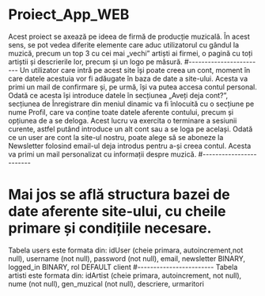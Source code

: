 # Proiect_App_WEB

 Acest proiect se axează pe ideea de firmă de producție muzicală. În acest sens, se pot vedea diferite elemente care aduc utilizatorul cu gândul la muzică, precum un top 3 cu cei mai „vechi” artiști ai firmei, o pagină cu toți artiștii și descrierile lor, precum și un logo pe măsură. 
 #------------------------
 Un utilizator care intră pe acest site își poate creea un cont, moment în care datele acestuia vor fi adăugate în baza de date a site-ului. Acesta va primi un mail de confirmare și, pe urmă, își va putea accesa contul personal. Odată ce acesta își introduce datele în secțiunea „Aveți deja cont?”, secțiunea de Înregistrare din meniul dinamic va fi înlocuită cu o secțiune pe nume Profil, care va conține toate datele aferente contului, precum și opțiunea de a se deloga. Acest lucru va exercita o terminare a sesiunii curente, astfel putând introduce un alt cont sau a se loga pe același.
 Odată ce un user are cont la site-ul nostru, poate alege să se aboneze la Newsletter folosind email-ul deja introdus pentru a-și creea contul. Acesta va primi un mail personalizat cu informații despre muzică. 
 #------------------------
# Mai jos se află structura bazei de date aferente site-ului, cu cheile primare și condițiile necesare.
Tabela users este formata din:  idUser (cheie primara, autoincrement,not null), username (not null), password (not null), email, newsletter BINARY, logged_in BINARY, rol DEFAULT client
#------------------------
Tabela artisti este formata din: idArtist (cheie primara, autoincrement, not null), nume (not null), gen_muzical (not null), descriere, urmaritori
